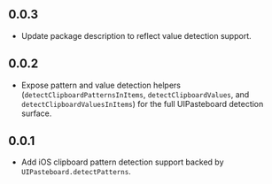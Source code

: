 ## 0.0.3
* Update package description to reflect value detection support.

## 0.0.2

* Expose pattern and value detection helpers (`detectClipboardPatternsInItems`,
  `detectClipboardValues`, and `detectClipboardValuesInItems`) for the full
  UIPasteboard detection surface.

## 0.0.1

* Add iOS clipboard pattern detection support backed by `UIPasteboard.detectPatterns`.
